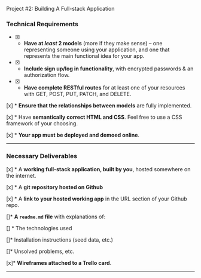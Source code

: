 

Project #2: Building A Full-stack Application

### Technical Requirements

- [x] * **Have at _least_ 2 models** (more if they make sense) – one representing someone using your application, and one that represents the main functional idea for your app.

- [x] * **Include sign up/log in functionality**, with encrypted passwords & an authorization flow.

- [x] * **Have complete RESTful routes** for at least one of your resources with GET, POST, PUT, PATCH, and DELETE.

 [x] * **Ensure that the relationships between models** are fully implemented.

[x] * Have **semantically correct HTML and CSS**. Feel free to use a CSS framework of your choosing.

[x] * **Your app must be deployed and demoed online**.

---

### Necessary Deliverables

[x] * A **working full-stack application, built by you**, hosted somewhere on the internet.

[x] * A **git repository hosted on Github**

[x] * A **link to your hosted working app** in the URL section of your Github repo.

[]* **A ``readme.md`` file** with explanations of:

 [] * The technologies used

  []* Installation instructions (seed data, etc.)

  []* Unsolved problems, etc.

[x]* **Wireframes attached to a Trello card**.

---

